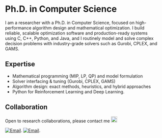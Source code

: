 # Ph.D. in Computer Science

I am a researcher with a Ph.D. in Computer Science, focused on high-performance algorithm design and mathematical optimization. I build reliable, scalable optimization software and production-ready systems using C, C++, Python, and Java, and I routinely model and solve complex decision problems with industry-grade solvers such as Gurobi, CPLEX, and GAMS.

## Expertise
- Mathematical programming (MIP, LP, QP) and model formulation
- Solver interfacing & tuning (Gurobi, CPLEX, GAMS)
- Algorithm design: exact methods, heuristics, and hybrid approaches
- Python for Reinforcement Learning and Deep Learning. 

## Collaboration
Open to research collaborations, please contact me [<img src="https://img.icons8.com/ios-glyphs/30/000000/new-post.png" width="20"/>](mailto:ton.adresse@exemple.com)


[![Email](https://img.shields.io/badge/Email-333333?style=flat&logo=minutemailer&logoColor=white)](mailto:ivpenaarenas@gmail.com).
[![Email](https://img.shields.io/badge/Email-D14836?style=flat&logo=gmail&logoColor=white)](mailto:ivpenaarenas@gmail.com).

